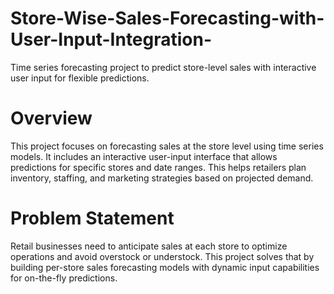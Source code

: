 # Store-Wise-Sales-Forecasting-with-User-Input-Integration-
Time series forecasting project to predict store-level sales with interactive user input for flexible predictions.

# Overview
This project focuses on forecasting sales at the store level using time series models. It includes an interactive user-input interface that allows predictions for specific stores and date ranges. This helps retailers plan inventory, staffing, and marketing strategies based on projected demand.

# Problem Statement
Retail businesses need to anticipate sales at each store to optimize operations and avoid overstock or understock. This project solves that by building per-store sales forecasting models with dynamic input capabilities for on-the-fly predictions.
